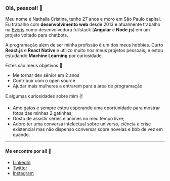 ### Olá, pessoal! :wave:

Meu nome é Nathalia Cristina, tenho 27 anos e moro em São Paulo capital. Eu trabalho com **desenvolvimento web** desde 2013 e atualmente trabalho na [Everis](https://www.everis.com/brazil/pt-br/home-br) como desenvolvedora fullstack (**Angular** e **Node.js**) em um projeto voltado para chatbots. 

A programação além de ser minha profissão é um dos meus hobbies. Curto **React.js** e **React Native** e utilizo muito nos meus projetos pessoais, e estou estudando **Machine Learning** por curiosidade.

Estes são meus objetivos :facepunch:
- Me tornar dev sênior em 2 anos
- Contribuir com o open source
- Ajudar mais mulheres a entrarem para a área de programação

E algumas curiosidades sobre mim :v:

- Amo gatos e sempre estou esperando uma oportunidade para mostrar fotos das minhas 2 gatinhas;
- Gosto de assistir séries e animes no meu tempo livre;
- Adoro ter uma conversa intelectual sobre universo, ciência e crise existencial mas não dispenso conversar sobre novelas e bbb de vez em quando.

---

#### Me encontre por aí! :beer:

- [LinkedIn](https://www.linkedin.com/in/nathaliagomesoliveira/)
- [Twitter](https://twitter.com/nathc_oliveira)
- [Instagram](https://www.instagram.com/nathaliacgoliveira/)


